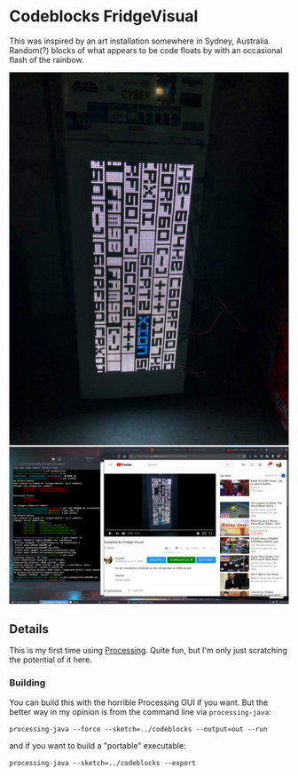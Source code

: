 # Codeblocks FridgeVisual
This was inspired by an art installation somewhere in Sydney, Australia. Random(?) blocks of what appears to be code floats by with an occasional flash of the rainbow. 

![codeblocks_img](../screenshots/codeblocks.jpeg)
[![YouTube Video](../screenshots/codeblocks_youtube.png)](https://www.youtube.com/watch?v=6NQSIIwrSjg "Click to watch on YouTube")

## Details
This is my first time using [Processing](https://processing.org/). Quite fun, but I'm only just scratching the potential of it here.

### Building
You can build this with the horrible Processing GUI if you want. But the better way in my opinion is from the command line via `processing-java`:

    processing-java --force --sketch=../codeblocks --output=out --run

and if you want to build a "portable" executable:

    processing-java --sketch=../codeblocks --export


